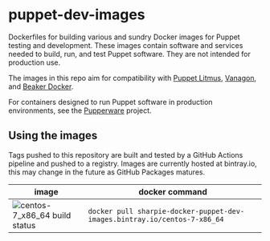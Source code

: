puppet-dev-images
=================

Dockerfiles for building various and sundry Docker images for Puppet testing
and development. These images contain software and services needed to build,
run, and test Puppet software. They are not intended for production use.

The images in this repo aim for compatibility with [Puppet Litmus][litmus],
[Vanagon][vanagon], and [Beaker Docker][beaker-docker].

For containers designed to run Puppet software in production environments,
see the [Pupperware][pupperware] project.

[litmus]: https://github.com/puppetlabs/puppet_litmus
[vanagon]: https://github.com/puppetlabs/vanagon
[beaker-docker]: https://github.com/puppetlabs/beaker-docker
[pupperware]: https://github.com/puppetlabs/pupperware


Using the images
----------------

Tags pushed to this repository are built and tested by a GitHub Actions pipeline
and pushed to a registry. Images are currently hosted at bintray.io, this may
change in the future as GitHub Packages matures.

image | docker command
----- | --------------
![centos-7_x86_64 build status](https://github.com/Sharpie/puppet-dev-images/workflows/Build%20centos-7-x86_64/badge.svg) | `docker pull sharpie-docker-puppet-dev-images.bintray.io/centos-7-x86_64`
